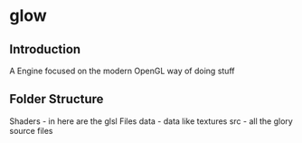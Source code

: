 # glow

## Introduction

A Engine focused on the modern OpenGL way of doing stuff

## Folder Structure

Shaders - in here are the glsl Files
data - data like textures
src - all the glory source files
